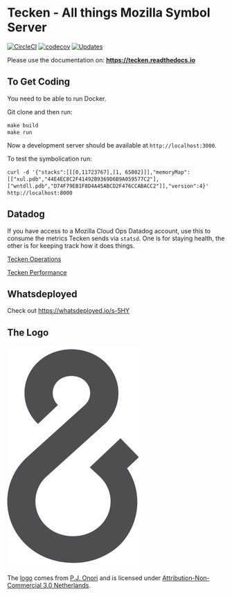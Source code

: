 Tecken - All things Mozilla Symbol Server
=========================================

[![CircleCI](https://circleci.com/gh/mozilla-services/tecken.svg?style=svg)](https://circleci.com/gh/mozilla-services/tecken)
[![codecov](https://codecov.io/gh/mozilla-services/tecken/branch/master/graph/badge.svg)](https://codecov.io/gh/mozilla-services/tecken)
[![Updates](https://pyup.io/repos/github/mozilla-services/tecken/shield.svg)](https://pyup.io/repos/github/mozilla-services/tecken/)


Please use the documentation on: **https://tecken.readthedocs.io**


To Get Coding
-------------

You need to be able to run Docker.

Git clone and then run:

    make build
    make run

Now a development server should be available at `http://localhost:3000`.

To test the symbolication run:

    curl -d '{"stacks":[[[0,11723767],[1, 65802]]],"memoryMap":[["xul.pdb","44E4EC8C2F41492B9369D6B9A059577C2"],["wntdll.pdb","D74F79EB1F8D4A45ABCD2F476CCABACC2"]],"version":4}' http://localhost:8000


Datadog
-------

If you have access to a Mozilla Cloud Ops Datadog account, use this to
consume the metrics Tecken sends via `statsd`. One is for staying health, the other is for 
keeping track how it does things.

[Tecken Operations](https://app.datadoghq.com/dash/286319/tecken)

[Tecken Performance](https://app.datadoghq.com/dash/339351/tecken-performance)


Whatsdeployed
-------------

Check out https://whatsdeployed.io/s-5HY


The Logo
--------

![logo](logo.png "The Logo")

The [logo](https://www.iconfinder.com/icons/118754/ampersand_icon) comes from
[P.J. Onori](http://www.somerandomdude.com/) and is licensed under
[Attribution-Non-Commercial 3.0 Netherlands](http://creativecommons.org/licenses/by-nc/3.0/nl/deed.en_GB).
